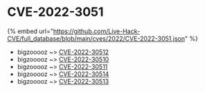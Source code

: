 # CVE-2022-3051
{% embed url="https://github.com/Live-Hack-CVE/full_database/blob/main/cves/2022/CVE-2022-3051.json" %}

* bigzooooz ~> [CVE-2022-30512](https://www.alice-snow.ru/2022/database/cve-2022-3051/cve-2022-30512-bigzooooz)
* bigzooooz ~> [CVE-2022-30510](https://www.alice-snow.ru/2022/database/cve-2022-3051/cve-2022-30510-bigzooooz)
* bigzooooz ~> [CVE-2022-30511](https://www.alice-snow.ru/2022/database/cve-2022-3051/cve-2022-30511-bigzooooz)
* bigzooooz ~> [CVE-2022-30514](https://www.alice-snow.ru/2022/database/cve-2022-3051/cve-2022-30514-bigzooooz)
* bigzooooz ~> [CVE-2022-30513](https://www.alice-snow.ru/2022/database/cve-2022-3051/cve-2022-30513-bigzooooz)